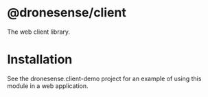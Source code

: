 # @dronesense/client
The web client library.

# Installation
See the dronesense.client-demo project for an example of using this module in a web application.